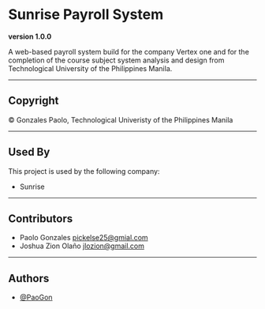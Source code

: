 # Sunrise Payroll System

**version 1.0.0**

A web-based payroll system build for the company Vertex one and for the completion of the course subject
system analysis and design from Technological University of the Philippines Manila.

---

## Copyright

© Gonzales Paolo, Technological Univeristy of the Philippines Manila

---

## Used By

This project is used by the following company:

- Sunrise

---
## Contributors

- Paolo Gonzales <pickelse25@gmial.com>
- Joshua Zion Olaño <jlozion@gmail.com>

---

## Authors

- [@PaoGon](https://github.com/PaoGon)
